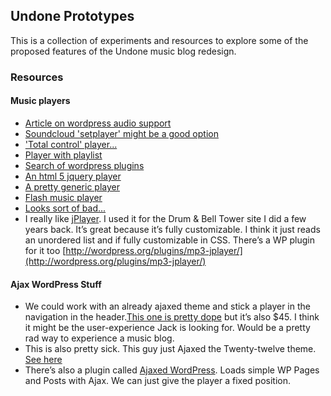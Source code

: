 ## Undone Prototypes

This is a collection of experiments and resources to explore some of the proposed features of the Undone music blog redesign.

### Resources

#### Music players

- [Article on wordpress audio support](http://en.support.wordpress.com/audio/)
- [Soundcloud 'setplayer' might be a good option](http://en.support.wordpress.com/audio/soundcloud-audio-player/)
- ['Total control' player...](http://wordpress.org/plugins/total-control-html5-audio-player-basic/)
- [Player with playlist](http://wordpress.org/plugins/html5-mp3-player-with-playlist/)
- [Search of wordpress plugins](http://wordpress.org/plugins/tags/music-player)
- [An html 5 jquery player](http://wordpress.org/plugins/html5-jquery-audio-player/)
- [A pretty generic player](http://wordpress.org/plugins/wp-music-player/)
- [Flash music player](http://wpaudioplayer.com/)
- [Looks sort of bad...](http://www.cincopa.com/media-platform/wordpress-plugin/audio-player)
- I really like [jPlayer](http://jplayer.org/). I used it for the Drum & Bell Tower site I did a few years back. It’s great because it’s fully customizable. I think it just reads an unordered list and if fully customizable in CSS. There’s a WP plugin for it too [http://wordpress.org/plugins/mp3-jplayer/](http://wordpress.org/plugins/mp3-jplayer/)

#### Ajax WordPress Stuff

- We could work with an already ajaxed theme and stick a player in the navigation in the header.[This one is pretty dope](http://iworks.ozythemes.com/#!/home-page) but it’s also $45. I think it might be the user-experience Jack is looking for. Would be a pretty rad way to experience a music blog.
- This is also pretty sick. This guy just Ajaxed the Twenty-twelve theme. [See here](http://themes.wptheming.com/ajax-demo/)
- There’s also a plugin called [Ajaxed WordPress](http://ajaxedwp.com/). Loads simple WP Pages and Posts with Ajax. We can just give the player a fixed position.